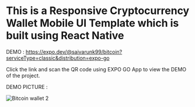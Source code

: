 <h1>This is a Responsive Cryptocurrency Wallet Mobile UI Template which is built using React Native</h1>

DEMO : https://expo.dev/@saivarunk99/bitcoin?serviceType=classic&distribution=expo-go

Click the link and scan the QR code using EXPO GO App to view the DEMO of the project.

DEMO PICTURE :

![Bitcoin wallet 2](https://github.com/Saivarun99/bitcoin-wallet-UI/assets/92424434/4c7ab943-f9e4-4c81-97a1-57d9da2eb258)
